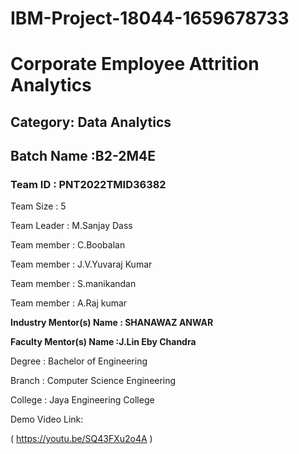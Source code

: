 # IBM-Project-18044-1659678733
# Corporate Employee Attrition Analytics
 
 
## Category: Data Analytics
 
## Batch Name :B2-2M4E
 
 
### Team ID : PNT2022TMID36382
 
Team Size : 5
 
Team Leader : M.Sanjay Dass
 
Team member : C.Boobalan 
 
Team member : J.V.Yuvaraj Kumar

Team member : S.manikandan

Team member : A.Raj kumar


**Industry Mentor(s) Name : SHANAWAZ ANWAR**

**Faculty Mentor(s) Name :J.Lin Eby Chandra**


Degree : Bachelor of Engineering

Branch : Computer Science Engineering

College : Jaya Engineering College


Demo Video Link:
 
 ( https://youtu.be/SQ43FXu2o4A )
